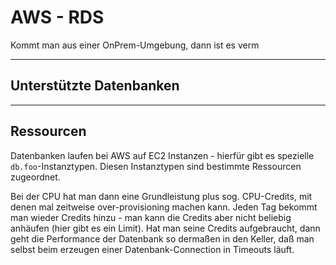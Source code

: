 # AWS - RDS

Kommt man aus einer OnPrem-Umgebung, dann ist es verm

---

## Unterstützte Datenbanken

---

## Ressourcen

Datenbanken laufen bei AWS auf EC2 Instanzen - hierfür gibt es spezielle `db.foo`-Instanztypen. Diesen Instanztypen sind bestimmte Ressourcen zugeordnet.

Bei der CPU hat man dann eine Grundleistung plus sog. CPU-Credits, mit denen mal zeitweise over-provisioning machen kann. Jeden Tag bekommt man wieder Credits hinzu - man kann die Credits aber nicht beliebig anhäufen (hier gibt es ein Limit). Hat man seine Credits aufgebraucht, dann geht die Performance der Datenbank so dermaßen in den Keller, daß man selbst beim erzeugen einer Datenbank-Connection in Timeouts läuft.

